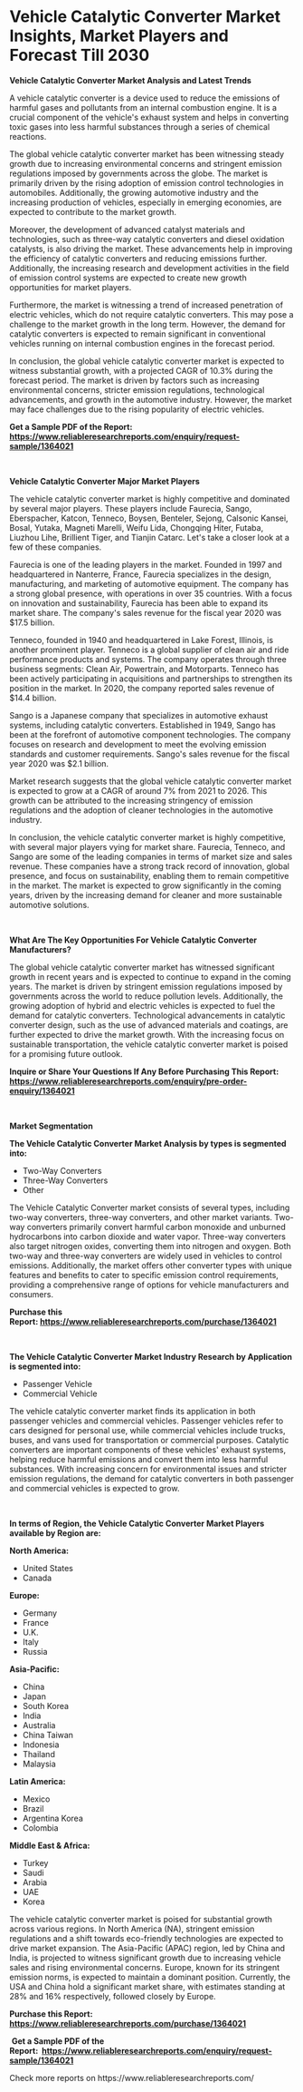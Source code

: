 <p><h1>Vehicle Catalytic Converter Market Insights, Market Players and Forecast Till 2030</h1></p><p><strong>Vehicle Catalytic Converter Market Analysis and Latest Trends</strong></p>
<p><p>A vehicle catalytic converter is a device used to reduce the emissions of harmful gases and pollutants from an internal combustion engine. It is a crucial component of the vehicle's exhaust system and helps in converting toxic gases into less harmful substances through a series of chemical reactions.</p><p>The global vehicle catalytic converter market has been witnessing steady growth due to increasing environmental concerns and stringent emission regulations imposed by governments across the globe. The market is primarily driven by the rising adoption of emission control technologies in automobiles. Additionally, the growing automotive industry and the increasing production of vehicles, especially in emerging economies, are expected to contribute to the market growth.</p><p>Moreover, the development of advanced catalyst materials and technologies, such as three-way catalytic converters and diesel oxidation catalysts, is also driving the market. These advancements help in improving the efficiency of catalytic converters and reducing emissions further. Additionally, the increasing research and development activities in the field of emission control systems are expected to create new growth opportunities for market players.</p><p>Furthermore, the market is witnessing a trend of increased penetration of electric vehicles, which do not require catalytic converters. This may pose a challenge to the market growth in the long term. However, the demand for catalytic converters is expected to remain significant in conventional vehicles running on internal combustion engines in the forecast period.</p><p>In conclusion, the global vehicle catalytic converter market is expected to witness substantial growth, with a projected CAGR of 10.3% during the forecast period. The market is driven by factors such as increasing environmental concerns, stricter emission regulations, technological advancements, and growth in the automotive industry. However, the market may face challenges due to the rising popularity of electric vehicles.</p></p>
<p><strong>Get a Sample PDF of the Report:&nbsp; <a href="https://www.reliableresearchreports.com/enquiry/request-sample/1364021">https://www.reliableresearchreports.com/enquiry/request-sample/1364021</a></strong></p>
<p>&nbsp;</p>
<p><strong>Vehicle Catalytic Converter Major Market Players</strong></p>
<p><p>The vehicle catalytic converter market is highly competitive and dominated by several major players. These players include Faurecia, Sango, Eberspacher, Katcon, Tenneco, Boysen, Benteler, Sejong, Calsonic Kansei, Bosal, Yutaka, Magneti Marelli, Weifu Lida, Chongqing Hiter, Futaba, Liuzhou Lihe, Brillient Tiger, and Tianjin Catarc. Let's take a closer look at a few of these companies.</p><p>Faurecia is one of the leading players in the market. Founded in 1997 and headquartered in Nanterre, France, Faurecia specializes in the design, manufacturing, and marketing of automotive equipment. The company has a strong global presence, with operations in over 35 countries. With a focus on innovation and sustainability, Faurecia has been able to expand its market share. The company's sales revenue for the fiscal year 2020 was $17.5 billion.</p><p>Tenneco, founded in 1940 and headquartered in Lake Forest, Illinois, is another prominent player. Tenneco is a global supplier of clean air and ride performance products and systems. The company operates through three business segments: Clean Air, Powertrain, and Motorparts. Tenneco has been actively participating in acquisitions and partnerships to strengthen its position in the market. In 2020, the company reported sales revenue of $14.4 billion.</p><p>Sango is a Japanese company that specializes in automotive exhaust systems, including catalytic converters. Established in 1949, Sango has been at the forefront of automotive component technologies. The company focuses on research and development to meet the evolving emission standards and customer requirements. Sango's sales revenue for the fiscal year 2020 was $2.1 billion.</p><p>Market research suggests that the global vehicle catalytic converter market is expected to grow at a CAGR of around 7% from 2021 to 2026. This growth can be attributed to the increasing stringency of emission regulations and the adoption of cleaner technologies in the automotive industry.</p><p>In conclusion, the vehicle catalytic converter market is highly competitive, with several major players vying for market share. Faurecia, Tenneco, and Sango are some of the leading companies in terms of market size and sales revenue. These companies have a strong track record of innovation, global presence, and focus on sustainability, enabling them to remain competitive in the market. The market is expected to grow significantly in the coming years, driven by the increasing demand for cleaner and more sustainable automotive solutions.</p></p>
<p>&nbsp;</p>
<p><strong>What Are The Key Opportunities For Vehicle Catalytic Converter Manufacturers?</strong></p>
<p><p>The global vehicle catalytic converter market has witnessed significant growth in recent years and is expected to continue to expand in the coming years. The market is driven by stringent emission regulations imposed by governments across the world to reduce pollution levels. Additionally, the growing adoption of hybrid and electric vehicles is expected to fuel the demand for catalytic converters. Technological advancements in catalytic converter design, such as the use of advanced materials and coatings, are further expected to drive the market growth. With the increasing focus on sustainable transportation, the vehicle catalytic converter market is poised for a promising future outlook.</p></p>
<p><strong>Inquire or Share Your Questions If Any Before Purchasing This Report: <a href="https://www.reliableresearchreports.com/enquiry/pre-order-enquiry/1364021">https://www.reliableresearchreports.com/enquiry/pre-order-enquiry/1364021</a></strong></p>
<p>&nbsp;</p>
<p><strong>Market Segmentation</strong></p>
<p><strong>The Vehicle Catalytic Converter Market Analysis by types is segmented into:</strong></p>
<p><ul><li>Two-Way Converters</li><li>Three-Way Converters</li><li>Other</li></ul></p>
<p><p>The Vehicle Catalytic Converter market consists of several types, including two-way converters, three-way converters, and other market variants. Two-way converters primarily convert harmful carbon monoxide and unburned hydrocarbons into carbon dioxide and water vapor. Three-way converters also target nitrogen oxides, converting them into nitrogen and oxygen. Both two-way and three-way converters are widely used in vehicles to control emissions. Additionally, the market offers other converter types with unique features and benefits to cater to specific emission control requirements, providing a comprehensive range of options for vehicle manufacturers and consumers.</p></p>
<p><strong>Purchase this Report:&nbsp;<a href="https://www.reliableresearchreports.com/purchase/1364021">https://www.reliableresearchreports.com/purchase/1364021</a></strong></p>
<p>&nbsp;</p>
<p><strong>The Vehicle Catalytic Converter Market Industry Research by Application is segmented into:</strong></p>
<p><ul><li>Passenger Vehicle</li><li>Commercial Vehicle</li></ul></p>
<p><p>The vehicle catalytic converter market finds its application in both passenger vehicles and commercial vehicles. Passenger vehicles refer to cars designed for personal use, while commercial vehicles include trucks, buses, and vans used for transportation or commercial purposes. Catalytic converters are important components of these vehicles' exhaust systems, helping reduce harmful emissions and convert them into less harmful substances. With increasing concern for environmental issues and stricter emission regulations, the demand for catalytic converters in both passenger and commercial vehicles is expected to grow.</p></p>
<p>&nbsp;</p>
<p><strong>In terms of Region, the Vehicle Catalytic Converter Market Players available by Region are:</strong></p>
<p>
    <p> <strong> North America: </strong>
        <ul>
            <li>United States</li>
            <li>Canada</li>
        </ul>
        </p> 
    <p> <strong> Europe: </strong>
        <ul>
            <li>Germany</li>
            <li>France</li>
            <li>U.K.</li>
            <li>Italy</li>
            <li>Russia</li>
        </ul>
        </p> 
    <p> <strong> Asia-Pacific: </strong>
        <ul>
            <li>China</li>
            <li>Japan</li>
            <li>South Korea</li>
            <li>India</li>
            <li>Australia</li>
            <li>China Taiwan</li>
            <li>Indonesia</li>
            <li>Thailand</li>
            <li>Malaysia</li>
        </ul>
        </p> 
    <p> <strong> Latin America: </strong>
        <ul>
            <li>Mexico</li>
            <li>Brazil</li>
            <li>Argentina Korea</li>
            <li>Colombia</li>
        </ul>
        </p> 
    <p> <strong> Middle East & Africa: </strong>
        <ul>
            <li>Turkey</li>
            <li>Saudi</li>
            <li>Arabia</li>
            <li>UAE</li>
            <li>Korea</li>
        </ul>
    </p>
    </p>
<p><p>The vehicle catalytic converter market is poised for substantial growth across various regions. In North America (NA), stringent emission regulations and a shift towards eco-friendly technologies are expected to drive market expansion. The Asia-Pacific (APAC) region, led by China and India, is projected to witness significant growth due to increasing vehicle sales and rising environmental concerns. Europe, known for its stringent emission norms, is expected to maintain a dominant position. Currently, the USA and China hold a significant market share, with estimates standing at 28% and 16% respectively, followed closely by Europe.</p></p>
<p><strong>Purchase this Report: <a href="https://www.reliableresearchreports.com/purchase/1364021">https://www.reliableresearchreports.com/purchase/1364021</a></strong></p>
<p>&nbsp;<strong>Get a Sample PDF of the Report:&nbsp;&nbsp;<a href="https://www.reliableresearchreports.com/enquiry/request-sample/1364021">https://www.reliableresearchreports.com/enquiry/request-sample/1364021</a></strong></p>
<p><strong></strong></p>
<p>Check more reports on https://www.reliableresearchreports.com/</p>